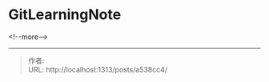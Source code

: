 # GitLearningNote


&lt;!--more--&gt;


---

> 作者:   
> URL: http://localhost:1313/posts/a538cc4/  

